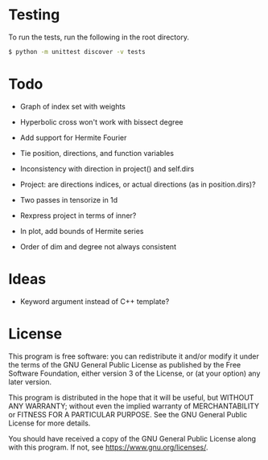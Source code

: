 # Testing

To run the tests, run the following in the root directory.

```bash
$ python -m unittest discover -v tests
```

# Todo

- Graph of index set with weights

- Hyperbolic cross won't work with bissect degree

- Add support for Hermite Fourier

- Tie position, directions, and function variables

- Inconsistency with direction in project() and self.dirs
- Project: are directions indices, or actual directions (as in position.dirs)?

- Two passes in tensorize in 1d

- Rexpress project in terms of inner?

- In plot, add bounds of Hermite series

- Order of dim and degree not always consistent

# Ideas

- Keyword argument instead of C++ template?

# License

This program is free software: you can redistribute it and/or modify
it under the terms of the GNU General Public License as published by
the Free Software Foundation, either version 3 of the License, or
(at your option) any later version.

This program is distributed in the hope that it will be useful,
but WITHOUT ANY WARRANTY; without even the implied warranty of
MERCHANTABILITY or FITNESS FOR A PARTICULAR PURPOSE. See the
GNU General Public License for more details.

You should have received a copy of the GNU General Public License
along with this program. If not, see <https://www.gnu.org/licenses/>.
